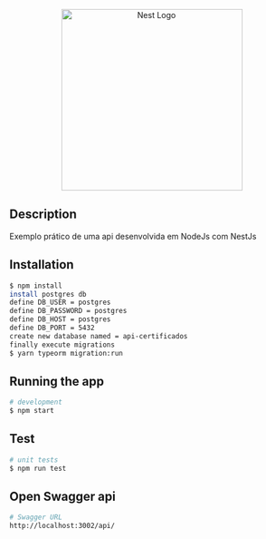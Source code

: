 <p align="center">
  <a href="http://nestjs.com/" target="blank"><img src="https://nestjs.com/img/logo_text.svg" width="320" alt="Nest Logo" /></a>
</p>

[circleci-image]: https://img.shields.io/circleci/build/github/nestjs/nest/master?token=abc123def456
[circleci-url]: https://circleci.com/gh/nestjs/nest


## Description

Exemplo prático de uma api desenvolvida em NodeJs com NestJs

## Installation

```bash
$ npm install
install postgres db
define DB_USER = postgres
define DB_PASSWORD = postgres
define DB_HOST = postgres
define DB_PORT = 5432
create new database named = api-certificados
finally execute migrations 
$ yarn typeorm migration:run
```

## Running the app

```bash
# development
$ npm start

```

## Test

```bash
# unit tests
$ npm run test
```

## Open Swagger api

```bash
# Swagger URL
http://localhost:3002/api/
```

